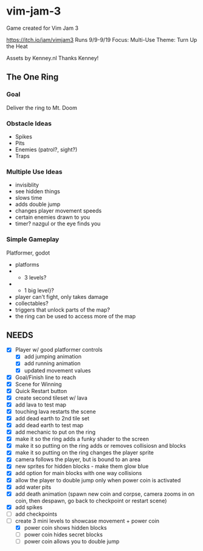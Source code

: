# vim-jam-3

Game created for Vim Jam 3

https://itch.io/jam/vimjam3
Runs 9/9-9/19
Focus: Multi-Use
Theme: Turn Up the Heat

Assets by Kenney.nl
Thanks Kenney!

## The One Ring

### Goal

Deliver the ring to Mt. Doom

### Obstacle Ideas

- Spikes
- Pits
- Enemies (patrol?, sight?)
- Traps

### Multiple Use Ideas

- invisiblity
- see hidden things
- slows time
- adds double jump
- changes player movement speeds
- certain enemies drawn to you
- timer? nazgul or the eye finds you

### Simple Gameplay

Platformer, godot

- platforms
- - 3 levels?
- - 1 big level}?
- player can't fight, only takes damage
- collectables?
- triggers that unlock parts of the map?
- the ring can be used to access more of the map

## NEEDS

- [x] Player w/ good platformer controls
  - [x] add jumping animation
  - [x] add running animation
  - [x] updated movement values
- [x] Goal/Finish line to reach
- [x] Scene for Winning
- [x] Quick Restart button
- [x] create second tileset w/ lava
- [x] add lava to test map
- [x] touching lava restarts the scene
- [x] add dead earth to 2nd tile set
- [x] add dead earth to test map
- [x] add mechanic to put on the ring
- [x] make it so the ring adds a funky shader to the screen
- [x] make it so putting on the ring adds or removes collisiosn and blocks
- [x] make it so putting on the ring changes the player sprite
- [x] camera follows the player, but is bound to an area
- [x] new sprites for hidden blocks - make them glow blue
- [x] add option for main blocks with one way collisions
- [x] allow the player to double jump only when power coin is activated
- [x] add water pits
- [x] add death animation (spawn new coin and corpse, camera zooms in on coin, then despawn, go back to checkpoint or restart scene)
- [x] add spikes
- [ ] add checkpoints
- [ ] create 3 mini levels to showcase movement + power coin
  - [x] power coin shows hidden blocks
  - [ ] power coin hides secret blocks
  - [ ] power coin allows you to double jump
